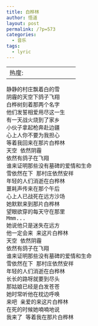 ```yaml
---
title: 白桦林
author: 悟道
layout: post
permalink: /?p=573
categories:
  - 音乐
tags:
  - lyric
---
```

<table>
  <tr cellpadding=0><td>
    热度:
  </td><td cellpadding=0><img src='http://210.75.224.29/wordpress/wp-content/plugins/statpresscn/images/sun.gif' width=10 height=10 border=0 /></td><td cellpadding=0><img src='http://210.75.224.29/wordpress/wp-content/plugins/statpresscn/images/sun.gif' width=10 height=10 border=0 /></td><td cellpadding=0><img src='http://210.75.224.29/wordpress/wp-content/plugins/statpresscn/images/sun.gif' width=10 height=10 border=0 /></td><td cellpadding=0><img src='http://210.75.224.29/wordpress/wp-content/plugins/statpresscn/images/sun_dark.gif' width=10 height=10 border=0 /></td><td cellpadding=0><img src='http://210.75.224.29/wordpress/wp-content/plugins/statpresscn/images/sun_dark.gif' width=10 height=10 border=0 /></td></tr>
</table>

<pre>静静的村庄飘着白的雪
阴霾的天空下鸽子飞翔
白桦树刻着那两个名字
他们发誓相爱用尽这一生
有一天战火烧到了家乡
小伙子拿起枪奔赴边疆
心上人你不要为我担心
等着我回来在那片白桦林
天空 依然阴霾
依然有鸽子在飞翔
谁来证明那些没有墓碑的爱情和生命
雪依然在下 那村庄依然安祥
年轻的人们消逝在白桦林
噩耗声传来在那个午后
心上人已战死在远方沙场
她默默来到那片白桦林
望眼欲穿的每天守在那里
Mmm...
她说他只是迷失在远方
他一定会来 来这片白桦林
天空 依然阴霾
依然有鸽子在飞翔
谁来证明那些没有墓碑的爱情和生命
雪依然在下 那村庄依然安祥
年轻的人们消逝在白桦林
长长的路呀就要到尽头
那姑娘已经是白发苍苍
她时常听他在枕边呼唤
来吧 亲爱的来这片白桦林
在死的时候她喃喃地说
我来了 等着我在那片白桦林
</pre>